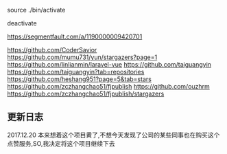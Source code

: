 source ./bin/activate

deactivate

https://segmentfault.com/a/1190000009420701



https://github.com/CoderSavior
https://github.com/mumu731/yun/stargazers?page=1
https://github.com/linlianmin/laravel-vue
https://github.com/taiguangyin
https://github.com/taiguangyin?tab=repositories
https://github.com/heshang951?page=5&tab=stars
https://github.com/zczhangchao51/fjpublish
https://github.com/ouzhrm
https://github.com/zczhangchao51/fjpublish/stargazers


## 更新日志
2017.12.20 本来想着这个项目黄了,不想今天发现了公司的某些同事也在购买这个点赞服务,SO,我决定将这个项目继续下去
